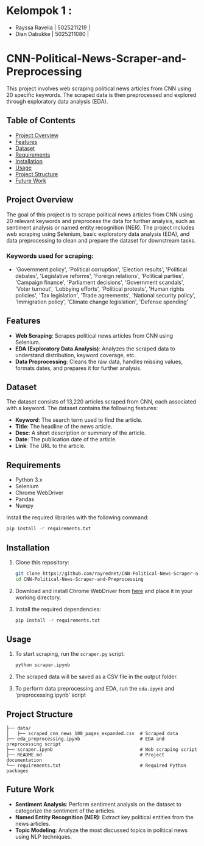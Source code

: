 # Kelompok 1 :
- Rayssa Ravelia  | 5025211219 |
- Dian Dabukke    | 5025211080 |

# CNN-Political-News-Scraper-and-Preprocessing

This project involves web scraping political news articles from CNN using 20 specific keywords. The scraped data is then preprocessed and explored through exploratory data analysis (EDA).

## Table of Contents
- [Project Overview](#project-overview)
- [Features](#features)
- [Dataset](#dataset)
- [Requirements](#requirements)
- [Installation](#installation)
- [Usage](#usage)
- [Project Structure](#project-structure)
- [Future Work](#future-work)

## Project Overview
The goal of this project is to scrape political news articles from CNN using 20 relevant keywords and preprocess the data for further analysis, such as sentiment analysis or named entity recognition (NER). The project includes web scraping using Selenium, basic exploratory data analysis (EDA), and data preprocessing to clean and prepare the dataset for downstream tasks.

### Keywords used for scraping:
- 'Government policy', 'Political corruption', 'Election results', 
  'Political debates', 'Legislative reforms', 'Foreign relations', 
  'Political parties', 'Campaign finance', 'Parliament decisions', 
  'Government scandals', 'Voter turnout', 'Lobbying efforts', 
  'Political protests', 'Human rights policies', 'Tax legislation', 
  'Trade agreements', 'National security policy', 'Immigration policy', 
  'Climate change legislation', 'Defense spending'

## Features
- **Web Scraping**: Scrapes political news articles from CNN using Selenium.
- **EDA (Exploratory Data Analysis)**: Analyzes the scraped data to understand distribution, keyword coverage, etc.
- **Data Preprocessing**: Cleans the raw data, handles missing values, formats dates, and prepares it for further analysis.

## Dataset
The dataset consists of 13,220 articles scraped from CNN, each associated with a keyword. The dataset contains the following features:
- **Keyword**: The search term used to find the article.
- **Title**: The headline of the news article.
- **Desc**: A short description or summary of the article.
- **Date**: The publication date of the article.
- **Link**: The URL to the article.

## Requirements
- Python 3.x
- Selenium
- Chrome WebDriver
- Pandas
- Numpy

Install the required libraries with the following command:
```bash
pip install -r requirements.txt
```

## Installation
1. Clone this repository:
   ```bash
   git clone https://github.com/rayrednet/CNN-Political-News-Scraper-and-Preprocessing.git
   cd CNN-Political-News-Scraper-and-Preprocessing
   ```

2. Download and install Chrome WebDriver from [here](https://sites.google.com/a/chromium.org/chromedriver/) and place it in your working directory.

3. Install the required dependencies:
   ```bash
   pip install -r requirements.txt
   ```

## Usage
1. To start scraping, run the `scraper.py` script:
   ```bash
   python scraper.ipynb
   ```

2. The scraped data will be saved as a CSV file in the output folder.

3. To perform data preprocessing and EDA, run the `eda.ipynb` and 'preprocessing.ipynb' script

## Project Structure
```
├── data/
│   ├── scraped_cnn_news_100_pages_expanded.csv  # Scraped data
├── eda_preprocessing.ipynb                      # EDA and preprocessing script
├── scraper.ipynb                                # Web scraping script
├── README.md                                    # Project documentation
└── requirements.txt                             # Required Python packages
```

## Future Work
- **Sentiment Analysis**: Perform sentiment analysis on the dataset to categorize the sentiment of the articles.
- **Named Entity Recognition (NER)**: Extract key political entities from the news articles.
- **Topic Modeling**: Analyze the most discussed topics in political news using NLP techniques.
